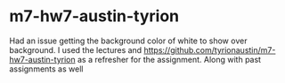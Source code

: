 # m7-hw7-austin-tyrion
Had an issue getting the background color of white to show over background.
I used the lectures and https://github.com/tyrionaustin/m7-hw7-austin-tyrion as a refresher for the assignment. Along with past assignments as well
